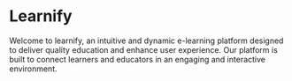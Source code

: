 # Learnify

Welcome to learnify, an intuitive and dynamic e-learning platform designed to deliver quality education and enhance user experience. Our platform is built to connect learners and educators in an engaging and interactive environment.
